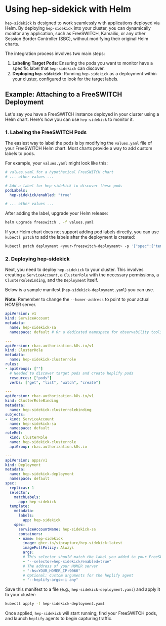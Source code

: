 # Using hep-sidekick with Helm

`hep-sidekick` is designed to work seamlessly with applications deployed via Helm. By deploying `hep-sidekick` into your cluster, you can dynamically monitor any application, such as FreeSWITCH, Kamailio, or any other Session Border Controller (SBC), without modifying their original Helm charts.

The integration process involves two main steps:
1.  **Labeling Target Pods**: Ensuring the pods you want to monitor have a specific label that `hep-sidekick` can discover.
2.  **Deploying `hep-sidekick`**: Running `hep-sidekick` as a deployment within your cluster, configured to look for the target labels.

## Example: Attaching to a FreeSWITCH Deployment

Let's say you have a FreeSWITCH instance deployed in your cluster using a Helm chart. Here's how you can use `hep-sidekick` to monitor it.

### 1. Labeling the FreeSWITCH Pods

The easiest way to label the pods is by modifying the `values.yaml` file of your FreeSWITCH Helm chart. Most charts provide a way to add custom labels to pods.

For example, your `values.yaml` might look like this:

```yaml
# values.yaml for a hypothetical FreeSWITCH chart
# ... other values ...

# Add a label for hep-sidekick to discover these pods
podLabels:
  hep-sidekick/enabled: "true"

# ... other values ...
```

After adding the label, upgrade your Helm release:
```bash
helm upgrade freeswitch . -f values.yaml
```

If your Helm chart does not support adding pod labels directly, you can use `kubectl patch` to add the labels after the deployment is created:
```bash
kubectl patch deployment <your-freeswitch-deployment> -p '{"spec":{"template":{"metadata":{"labels":{"hep-sidekick/enabled":"true"}}}}}'
```

### 2. Deploying hep-sidekick

Next, you need to deploy `hep-sidekick` to your cluster. This involves creating a `ServiceAccount`, a `ClusterRole` with the necessary permissions, a `ClusterRoleBinding`, and the `Deployment` itself.

Below is a sample manifest (`hep-sidekick-deployment.yaml`) you can use.

**Note:** Remember to change the `--homer-address` to point to your actual HOMER server.

```yaml
apiVersion: v1
kind: ServiceAccount
metadata:
  name: hep-sidekick-sa
  namespace: default # Or a dedicated namespace for observability tools

---
apiVersion: rbac.authorization.k8s.io/v1
kind: ClusterRole
metadata:
  name: hep-sidekick-clusterrole
rules:
- apiGroups: [""]
  # Needed to discover target pods and create heplify pods
  resources: ["pods"]
  verbs: ["get", "list", "watch", "create"]

---
apiVersion: rbac.authorization.k8s.io/v1
kind: ClusterRoleBinding
metadata:
  name: hep-sidekick-clusterrolebinding
subjects:
- kind: ServiceAccount
  name: hep-sidekick-sa
  namespace: default
roleRef:
  kind: ClusterRole
  name: hep-sidekick-clusterrole
  apiGroup: rbac.authorization.k8s.io

---
apiVersion: apps/v1
kind: Deployment
metadata:
  name: hep-sidekick-deployment
  namespace: default
spec:
  replicas: 1
  selector:
    matchLabels:
      app: hep-sidekick
  template:
    metadata:
      labels:
        app: hep-sidekick
    spec:
      serviceAccountName: hep-sidekick-sa
      containers:
      - name: hep-sidekick
        image: ghcr.io/sipcapture/hep-sidekick:latest
        imagePullPolicy: Always
        args:
        # This selector should match the label you added to your FreeSWITCH pods
        - "--selector=hep-sidekick/enabled=true"
        # The address of your HOMER server
        - "-hs=YOUR_HOMER_IP:9060"
        # Optional: Custom arguments for the heplify agent
        - "--heplify-args=-i any"
```

Save this manifest to a file (e.g., `hep-sidekick-deployment.yaml`) and apply it to your cluster:

```bash
kubectl apply -f hep-sidekick-deployment.yaml
```

Once applied, `hep-sidekick` will start running, find your FreeSWITCH pods, and launch `heplify` agents to begin capturing traffic. 

